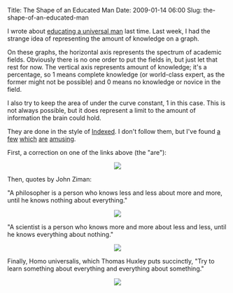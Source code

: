 Title: The Shape of an Educated Man
Date: 2009-01-14 06:00
Slug: the-shape-of-an-educated-man

I wrote about [educating a universal
man](http://justinnhli.com/posts/2008/12/homo-universalis.html) last
time. Last week, I had the strange idea of representing the amount of
knowledge on a graph.

On these graphs, the horizontal axis represents the spectrum of academic
fields. Obviously there is no one order to put the fields in, but just
let that rest for now. The vertical axis represents amount of knowledge;
it's a percentage, so 1 means complete knowledge (or world-class expert,
as the former might not be possible) and 0 means no knowledge or novice
in the field.

I also try to keep the area of under the curve constant, 1 in this case.
This is not always possible, but it does represent a limit to the amount
of information the brain could hold.

They are done in the style of [Indexed](http://thisisindexed.com/). I
don't follow them, but I've found
[a](http://thisisindexed.com/2008/07/manna-from-heaven-to-ebay/)
[few](http://thisisindexed.com/2008/11/7-wonders-of-the-modern-world/)
[which](http://thisisindexed.com/2008/11/dont-yell-at-me/)
[are](http://thisisindexed.com/2008/08/humbling/)
[amusing](http://thisisindexed.com/2008/08/and-little-boys-snicker/).

First, a correction on one of the links above (the "are"):

<div class="separator" style="clear:both;text-align:center;">

[![](http://justinnhli.files.wordpress.com/2009/01/edde3-things-we-know.png?w=300)](http://justinnhli.files.wordpress.com/2009/01/edde3-things-we-know.png)

</div>

Then, quotes by John Ziman:

"A philosopher is a person who knows less and less about more and more,
until he knows nothing about everything."

<div class="separator" style="clear:both;text-align:center;">

[![](http://justinnhli.files.wordpress.com/2009/01/77295-philosophers.png?w=300)](http://justinnhli.files.wordpress.com/2009/01/77295-philosophers.png)

</div>

"A scientist is a person who knows more and more about less and less,
until he knows everything about nothing."

<div class="separator" style="clear:both;text-align:center;">

[![](http://justinnhli.files.wordpress.com/2009/01/20f21-scientists.png?w=300)](http://justinnhli.files.wordpress.com/2009/01/20f21-scientists.png)

</div>

Finally, Homo universalis, which Thomas Huxley puts succinctly, "Try to
learn something about everything and everything about something."

<div class="separator" style="clear:both;text-align:center;">

[![](http://justinnhli.files.wordpress.com/2009/01/6e889-homo-universalis.png?w=300)](http://justinnhli.files.wordpress.com/2009/01/6e889-homo-universalis.png)

</div>
